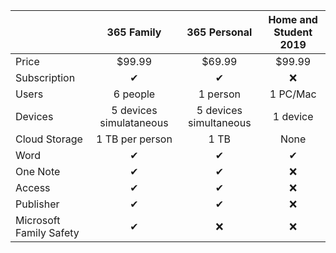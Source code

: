 |   | 365 Family | 365 Personal | Home and Student 2019 |
| - | :------------------: | :--------------------: | :--------------------------: |
| Price | $99.99 | $69.99 | $99.99 |
| Subscription | ✔ | ✔ | ❌ |
| Users | 6 people | 1 person | 1 PC/Mac |
| Devices | 5 devices simulataneous | 5 devices simultaneous | 1 device |
| Cloud Storage | 1 TB per person | 1 TB | None |
| Word | ✔ | ✔ | ✔ |
| One Note | ✔ | ✔ | ❌ |
| Access | ✔ | ✔ | ❌ |
| Publisher | ✔ | ✔ | ❌ |
| Microsoft Family Safety | ✔ | ❌ | ❌ |
